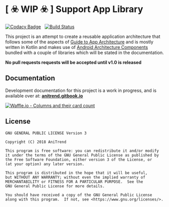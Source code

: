 # [ :biohazard: WIP :biohazard: ] Support App Library

[![Codacy Badge](https://api.codacy.com/project/badge/Grade/0543920046dd4a7f9f9aa3467876c640)](https://www.codacy.com/app/AniTrend/support-app?utm_source=github.com&amp;utm_medium=referral&amp;utm_content=AniTrend/support-app&amp;utm_campaign=Badge_Grade) &nbsp; [![Build Status](https://travis-ci.org/AniTrend/support-app.svg?branch=master)](https://travis-ci.org/AniTrend/support-app)

This project is an attempt to create a reusable application architecture that follows some of the aspects of [Guide to App Architecture](https://developer.android.com/jetpack/docs/guide) and is mostly written in Kotlin and makes use of [Android Architecture Components](https://developer.android.com/topic/libraries/architecture/) bundled with a couple of libraries which will be stated in the documentation.

__No pull requests requests will be accepted until v1.0 is released__

## Documentation

Development documentation for this project is a work in progress, and is available over at: __[anitrend.gitbook.io](https://anitrend.gitbook.io/support/)__

[![Waffle.io - Columns and their card count](https://badge.waffle.io/AniTrend/support-app.svg?columns=all)](https://waffle.io/AniTrend/support-app)


## License

```
GNU GENERAL PUBLIC LICENSE Version 3

Copyright (C) 2018 AniTrend

This program is free software: you can redistribute it and/or modify
it under the terms of the GNU General Public License as published by
the Free Software Foundation, either version 3 of the License, or
(at your option) any later version.

This program is distributed in the hope that it will be useful,
but WITHOUT ANY WARRANTY; without even the implied warranty of
MERCHANTABILITY or FITNESS FOR A PARTICULAR PURPOSE.  See the
GNU General Public License for more details.

You should have received a copy of the GNU General Public License
along with this program.  If not, see <https://www.gnu.org/licenses/>.
```
